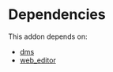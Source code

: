 # Dependencies

This addon depends on:

- [dms](../../../../odoo-bringout-oca-dms-dms)
- [web_editor](../../../../../oca-ocb-web/odoo-bringout-oca-ocb-web_editor)
